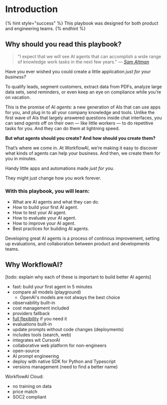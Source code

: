# Introduction

{% hint style="success" %}
This playbook was designed for both product and engineering teams.
{% endhint %}

## Why should you read this playbook?

> "I expect that we will see AI agents that can accomplish a wide range of knowledge work tasks in the next few years." — [_Sam Altman_](https://blog.samaltman.com/reflections)

Have you ever wished you could create a little application *just for your business?*

To qualify leads, segment customers, extract data from PDFs, analyze large data sets, send reminders, or even keep an eye on compliance while you’re on vacation.

This is the promise of AI *agents:* a new generation of AIs that can use apps for you, and plug in to all your company knowledge and tools. Unlike the first wave of AIs that largely answered questions inside chat interfaces, you can send *agents* off on their own — like little workers — to do repetitive tasks for you. And they can do them at lightning speed.

**But what agents should you create? And how should you create them?**

That’s where we come in. At WorkflowAI, we’re making it easy to discover what kinds of agents can help your business. And then, we create them for you in minutes.

Handy little apps and automations made *just for you.*

They might just change how you work forever.

### With this playbook, you will learn:
- What are AI agents and what they can do.
- How to build your first AI agent.
- How to test your AI agent.
- How to evaluate your AI agent.
- How to improve your AI agent.
- Best practices for building AI agents.

Developing great AI agents is a process of continous improvement, setting up evaluations, and collaboration between product and developments teams.

## Why WorkflowAI?

[todo: explain why each of these is important to build better AI agents]

- fast: build your first agent in 5 minutes
- compare all models (playground)
    - OpenAI's models are not always the best choice
- observability built-in
- cost management included
- providers fallback
- [full flexibility](/docs/advanced/prompt.md) if you need it
- evaluations built-in
- update prompts without code changes (deployments)
- includes tools (search, web)
- integrates wit CursorAI
- collaborative web platform for non-engineers
- open-source
- AI prompt engineering
- deploy with native SDK for Python and Typescript
- versions management (need to find a better name)

WorkflowAI Cloud:
- no training on data
- price match
- SOC2 compliant